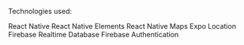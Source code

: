 Technologies used:

React Native
React Native Elements
React Native Maps
Expo Location
Firebase Realtime Database
Firebase Authentication
